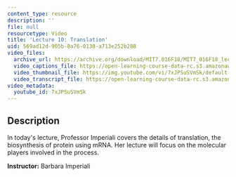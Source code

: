 ```yaml
---
content_type: resource
description: ''
file: null
resourcetype: Video
title: 'Lecture 10: Translation'
uid: 569ad12d-905b-8a76-0130-a713e252b288
video_files:
  archive_url: https://archive.org/download/MIT7.016F18/MIT7_016F18_lec10_300k.mp4
  video_captions_file: https://open-learning-course-data-rc.s3.amazonaws.com/7-016-introductory-biology-fall-2018/e259e9d8c31c520cb32b838ab96c902f_7xJPSuSVmSk.vtt
  video_thumbnail_file: https://img.youtube.com/vi/7xJPSuSVmSk/default.jpg
  video_transcript_file: https://open-learning-course-data-rc.s3.amazonaws.com/7-016-introductory-biology-fall-2018/720588604bb0204f05a3482db1a9e2b1_7xJPSuSVmSk.pdf
video_metadata:
  youtube_id: 7xJPSuSVmSk
---
```


Description
-----------

In today's lecture, Professor Imperiali covers the details of translation, the biosynthesis of protein using mRNA. Her lecture will focus on the molecular players involved in the process.

**Instructor:** Barbara Imperiali